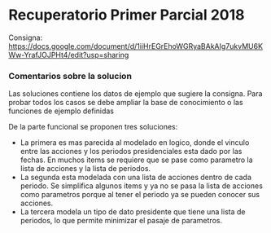 # Recuperatorio Primer Parcial 2018
Consigna: https://docs.google.com/document/d/1iiHrEGrEhoWGRyaBAkAIg7ukvMU6KWw-YrafJOJPHt4/edit?usp=sharing


### Comentarios sobre la solucion

Las soluciones contiene los datos de ejemplo que sugiere la consigna. Para probar todos los casos se debe ampliar la base de conocimiento o las funciones de ejemplo definidas

De la parte funcional se proponen tres soluciones:
* La primera es mas parecida al modelado en logico, donde el vinculo entre las acciones y los periodos presidenciales esta dado por las fechas. En muchos items se requiere que se pase como parametro la lista de acciones y la lista de periodos.
* La segunda esta modelada con una lista de acciones dentro de cada periodo. Se simplifica algunos items y ya no se pasa la lista de acciones como parametros porque al tener el periodo ya se pueden conocer sus acciones.
* La tercera modela un tipo de dato presidente que tiene una lista de periodos, lo que permite minimizar el pasaje de parametros.
